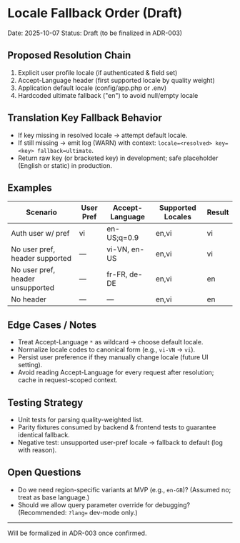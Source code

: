 # Locale Fallback Order (Draft)

Date: 2025-10-07
Status: Draft (to be finalized in ADR-003)

## Proposed Resolution Chain
1. Explicit user profile locale (if authenticated & field set)
2. Accept-Language header (first supported locale by quality weight)
3. Application default locale (config/app.php or .env)
4. Hardcoded ultimate fallback ("en") to avoid null/empty locale

## Translation Key Fallback Behavior
- If key missing in resolved locale → attempt default locale.
- If still missing → emit log (WARN) with context: `locale=<resolved> key=<key> fallback=ultimate`.
- Return raw key (or bracketed key) in development; safe placeholder (English or static) in production.

## Examples
| Scenario | User Pref | Accept-Language | Supported Locales | Result |
|----------|-----------|-----------------|-------------------|--------|
| Auth user w/ pref | vi | en-US;q=0.9 | en,vi | vi |
| No user pref, header supported | — | vi-VN, en-US | en,vi | vi |
| No user pref, header unsupported | — | fr-FR, de-DE | en,vi | en |
| No header | — | — | en,vi | en |

## Edge Cases / Notes
- Treat Accept-Language `*` as wildcard → choose default locale.
- Normalize locale codes to canonical form (e.g., `vi-VN` → `vi`).
- Persist user preference if they manually change locale (future UI setting).
- Avoid reading Accept-Language for every request after resolution; cache in request-scoped context.

## Testing Strategy
- Unit tests for parsing quality-weighted list.
- Parity fixtures consumed by backend & frontend tests to guarantee identical fallback.
- Negative test: unsupported user-pref locale → fallback to default (log with reason).

## Open Questions
- Do we need region-specific variants at MVP (e.g., `en-GB`)? (Assumed no; treat as base language.)
- Should we allow query parameter override for debugging? (Recommended: `?lang=` dev-mode only.)

---
Will be formalized in ADR-003 once confirmed.
